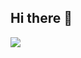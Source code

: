 ## Hi there 👋
<a href="https://www.linkedin.com/in/sim%C3%B3n-corbelle/"><img src="https://img.shields.io/badge/LinkedIn-0077B5?style=for-the-badge&logo=linkedin&logoColor=white"/></a>
<!--
**Simon-Corpa/Simon-Corpa** is a ✨ _special_ ✨ repository because its `README.md` (this file) appears on your GitHub profile.

Here are some ideas to get you started:

- 🔭 I’m currently working on ...
- 🌱 I’m currently learning ...
- 👯 I’m looking to collaborate on ...
- 🤔 I’m looking for help with ...
- 💬 Ask me about ...
- 📫 How to reach me: ...
- 😄 Pronouns: ...
- ⚡ Fun fact: ...
-->
